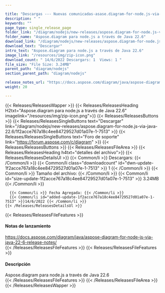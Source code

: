 ```yaml
---

title: "Descargas --- Nuevas comunicadas-asase.diagram-for-node.js-via-java-22.6"
description: " "
keywords: ""
page_type: single_release_page
folder_link: "/diagram/nodejs/new-releases/aspose.diagram-for-node.js-via-java-22.6/"
folder_name: "Aspose.diagram para node.js a través de Java 22.6"
download_link: "/diagram/nodejs/new-releases/aspose.diagram-for-node.js-via-java-22.6/1f2acce767a18c4ee84729527d01a07e-1-7513"
download_text: "Descargar"
intro_text: "Aspose.diagram para node.js a través de Java 22.6"
image_link: "/resources/img/zip-icon.png"
download_count: " 14/6/2022 Descargars: 1  Views: 1 "
file_size: "File Size: 3.24MB"
parent_path: "diagram/nodejs"
section_parent_path: "diagram/nodejs"

release_notes_url: "https://docs.aspose.com/diagram/java/aspose-diagram-for-node-js-via-java-22-6-release-notes/"
weight: 20

---
```


{{< Releases/ReleasesWapper >}}
  {{< Releases/ReleasesHeading H2txt="Aspose.diagram para node.js a través de Java 22.6" imagelink="/resources/img/zip-icon.png">}}
  {{< Releases/ReleasesButtons >}}
    {{< Releases/ReleasesSingleButtons text="Descargar" link="/diagram/nodejs/new-releases/aspose.diagram-for-node.js-via-java-22.6/1f2acce767a18c4ee84729527d01a07e-1-7513" >}}
    {{< Releases/ReleasesSingleButtons text="Foro de soporte" link="https://forum.aspose.com/c/diagram" >}}
  {{< Releases/ReleasesButtons >}}
  {{< Releases/ReleasesFileArea >}}
    {{< Releases/ReleasesHeading h4txt="detalles del archivo">}}
    {{< Releases/ReleasesDetailsUl >}}
      {{< Common/li >}} Descargars: {{< /Common/li >}}
      {{< Common/li class="downloadcount" id="dwn-update-1f2acce767a18c4ee84729527d01a07e-1-7513" >}} 1 {{< /Common/li >}}
      {{< Common/li >}} Tamaño del archivo: {{< /Common/li >}}
      {{< Common/li id="size-update-1f2acce767a18c4ee84729527d01a07e-1-7513" >}} 3.24MB {{< /Common/li >}}

      {{< Common/li >}} Fecha Agregada: {{< /Common/li >}}
      {{< Common/li id="added-update-1f2acce767a18c4ee84729527d01a07e-1-7513" >}}14/6/2022 {{< /Common/li >}}
    {{< /Releases/ReleasesDetailsUl >}}

  {{< Releases/ReleasesFileFeatures >}}
      <h4>Notas de lanzamiento</h4><div><a href='https://docs.aspose.com/diagram/java/aspose-diagram-for-node-js-via-java-22-6-release-notes/'>https://docs.aspose.com/diagram/java/aspose-diagram-for-node-js-via-java-22-6-release-notes/</a></div>
  {{< /Releases/ReleasesFileFeatures >}}
  {{< Releases/ReleasesFileFeatures >}}
      <h4>Descripción</h4><div class="HTMLDescription">Aspose.diagram para node.js a través de Java 22.6</div>
  {{< /Releases/ReleasesFileFeatures >}}
 {{< /Releases/ReleasesFileArea >}}
{{< /Releases/ReleasesWapper >}}



